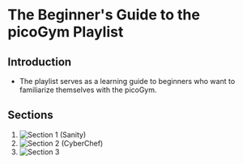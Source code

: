 # The Beginner's Guide to the picoGym Playlist
## Introduction
- The playlist serves as a learning guide to beginners who want to familiarize themselves with the picoGym.

## Sections
1. ![Section 1 (Sanity)](https://github.com/mushy2005/picoCTF/tree/main/Challenges/The%20Beginner's%20Guide%20to%20the%20picoGym/Section%201%20(Sanity))
2. ![Section 2 (CyberChef)](https://github.com/mushy2005/picoCTF/tree/main/Challenges/The%20Beginner's%20Guide%20to%20the%20picoGym/Section%202%20(CyberChef))
3. ![Section 3](https://github.com/mushy2005/picoCTF/tree/main/Challenges/The%20Beginner's%20Guide%20to%20the%20picoGym/Section%203)
